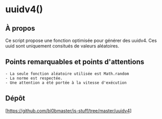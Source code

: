 # uuidv4()

## À propos

Ce script propose une fonction optimisée pour générer des uuidv4.
Ces uuid sont uniquement consitués de valeurs aléatoires.

## Points remarquables et points d'attentions

    - La seule fonction aléatoire utilisée est Math.random
    - La norme est respectée.
    - Une attention a été portée à la vitesse d'exécution

## Dépôt
    
[https://github.com/bl0bmaster/js-stuff/tree/master/uuidv4]
